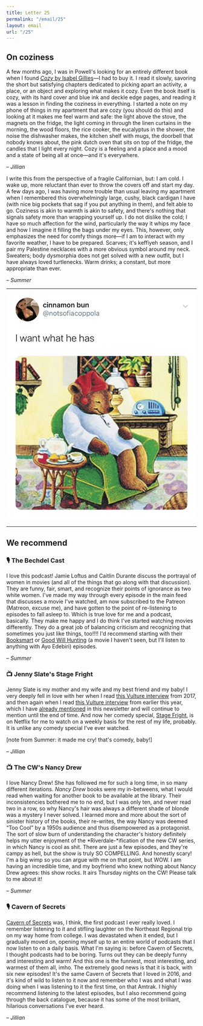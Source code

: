 ```yaml
---
title: Letter 25
permalink: "/email/25"
layout: email
url: "/25"
---
```


## On coziness

A few months ago, I was in Powell's looking for an entirely different book when I found [_Cozy_ by Isabel Gillies](https://www.harpercollins.com/9780062654151/cozy/)—I had to buy it. I read it slowly, savoring the short but satisfying chapters dedicated to picking apart an activity, a place, or an object and exploring what makes it cozy. Even the book itself is cozy, with its hard cover and blue ink and deckle edge pages, and reading it was a lesson in finding the coziness in everything. I started a note on my phone of things in my apartment that are cozy (you should do this) and looking at it makes me feel warm and safe: the light above the stove, the magnets on the fridge, the light coming in through the linen curtains in the morning, the wood floors, the rice cooker, the eucalyptus in the shower, the noise the dishwasher makes, the kitchen shelf with mugs, the doorbell that nobody knows about, the pink dutch oven that sits on top of the fridge, the candles that I light every night. Cozy is a feeling and a place and a mood and a state of being all at once—and it's everywhere.

– _Jillian_

I write this from the perspective of a fragile Californian, but: I am cold. I wake up, more reluctant than ever to throw the covers off and start my day. A few days ago, I was having more trouble than usual leaving my apartment when I remembered this overwhelmingly large, cushy, black cardigan I have (with nice big pockets that sag if you put anything in them), and felt able to go. Coziness is akin to warmth is akin to safety, and there's nothing that signals safety more than wrapping yourself up. I do not dislike the cold; I have so much affection for the wind, particularly the way it whips my face and how I imagine it filling the bags under my eyes. This, however, only emphasizes the need for comfy things more—if I am to interact with my favorite weather, I have to be prepared. Scarves; it's keffiyeh season, and I pair my Palestine necklaces with a more obvious symbol around my neck. Sweaters; body dysmorphia does not get solved with a new outfit, but I have always loved turtlenecks. Warm drinks; a constant, but more appropriate than ever.

– _Summer_

<hr>

<a href="https://twitter.com/notsofiacoppola/status/1186517092691898368">
  <img src="/assets/images/tweets/25.jpg" class="tweet">
</a>

<hr>

## We recommend

### 🎙️ The Bechdel Cast

I love this podcast! Jamie Loftus and Caitlin Durante discuss the portrayal of women in movies (and all of the things that go along with that discussion). They are funny, fair, smart, and recognize their points of ignorance as two white women. I've made my way through every episode in the main feed that discusses a movie I've watched, am now subscribed to the Patreon (Matreon, excuse me), and have gotten to the point of re-listening to episodes to fall asleep to. Which is true love for me and a podcast, basically. They make me happy and I do think I've started watching movies differently. They do a great job of balancing criticism and recognizing that sometimes you just like things, too!!!! I'd recommend starting with their [Booksmart](https://www.bechdelcast.com/podcasts/booksmart-with-vanessa-chester.htm) or [Good Will Hunting](https://www.bechdelcast.com/podcasts/good-will-hunting-with-ayo-edebiri.htm) (a movie I haven't seen, but I'll listen to anything with Ayo Edebiri) episodes.

– _Summer_

### 📺 Jenny Slate's Stage Fright

Jenny Slate is my mother and my wife and my best friend and my baby! I very deeply fell in love with her when I read [this Vulture interview](https://www.vulture.com/2017/03/jenny-slate-gifted-chris-evans-breakup.html) from 2017, and then again when I read [this Vulture interview](https://www.vulture.com/2019/01/jenny-slate-interview-the-sunlight-night-at-sundance.html) from earlier this year, which I have [already mentioned](https://letterstosummer.com/6) in this newsletter and will continue to mention until the end of time. And now her comedy special, [Stage Fright](https://www.netflix.com/title/81027753), is on Netflix for me to watch on a weekly basis for the rest of my life, probably. It is unlike any comedy special I've ever watched.

[note from Summer: it made me cry! that's comedy, baby!]

– *Jillian*

### 📺 The CW's Nancy Drew

I love Nancy Drew! She has followed me for such a long time, in so many different iterations. *Nancy Drew* books were my in-betweens, what I would read when waiting for another book to be available at the library. Their inconsistencies bothered me to no end, but I was only ten, and never read two in a row, so why Nancy's hair was always a different shade of blonde was a mystery I never solved. I learned more and more about the sort of sinister history of the books, their re-writes, the way Nancy was deemed “Too Cool” by a 1950s audience and thus disempowered as a protagonist. The sort of slow burn of understanding the character's history definitely helps my utter enjoyment of the *Riverdale-*ification of the new CW series, in which Nancy is cool as shit. There are just a few episodes, and they're campy as hell, but the show is truly SO COMPELLING. And honestly scary! I'm a big wimp so you can argue with me on that point, but WOW. I am having an incredible time, and my boyfriend who knew nothing about Nancy Drew agrees: this show rocks. It airs Thursday nights on the CW! Please talk to me about it!

– *Summer*

### 🎙️ Cavern of Secrets

[Cavern of Secrets](https://www.stitcher.com/podcast/katie-jensen-2/cavern-of-secrets) was, I think, the first podcast I ever really loved. I remember listening to it and stifling laughter on the Northeast Regional trip on my way home from college. I was devastated when it ended, but I gradually moved on, opening myself up to an entire world of podcasts that I now listen to on a daily basis. What I'm saying is: before Cavern of Secrets, I thought podcasts had to be boring. Turns out they can be deeply funny and interesting and warm! And this one is the funniest, most interesting, and warmest of them all, imho. The extremely good news is that it is back, with six new episodes! It's the same Cavern of Secrets that I loved in 2016, and it's kind of wild to listen to it now and remember who I was and what I was doing when I was listening to it the first time, on that Amtrak. I highly recommend listening to the latest episodes, but I also recommend going through the back catalogue, because it has some of the most brilliant, hilarious conversations I've ever heard.

– *Jillian*
